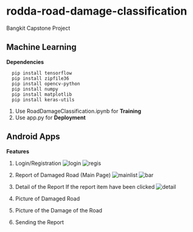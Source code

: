 # rodda-road-damage-classification
Bangkit Capstone Project

## Machine Learning

**Dependencies**
```
  pip install tensorflow
  pip install zipfile36
  pip install opencv-python
  pip install numpy
  pip install matplotlib
  pip install keras-utils
```

1. Use RoadDamageClassification.ipynb for **Training**
2. Use app.py for **Deployment**

## Android Apps

**Features**
1. Login/Registration
![login](https://user-images.githubusercontent.com/79303742/121196274-8a8dce00-c89a-11eb-9f80-c85a91224720.jpg) ![regis](https://user-images.githubusercontent.com/79303742/121196348-9d080780-c89a-11eb-8d30-4b45f1f47b15.jpg)
2. Report of Damaged Road (Main Page)
![mainlist](https://user-images.githubusercontent.com/79303742/121196516-bf9a2080-c89a-11eb-93de-4f1c7edf70c8.jpg) ![bar](https://user-images.githubusercontent.com/79303742/121196552-c9238880-c89a-11eb-89a5-b2a5cbd2dbf2.jpg)
3. Detail of the Report
If the report item have been clicked
![detail](https://user-images.githubusercontent.com/79303742/121196775-f53f0980-c89a-11eb-8e26-1f8480a9c561.jpg)
4. Picture of Damaged Road
 
7. Picture of the Damage of the Road
8. Sending the Report

